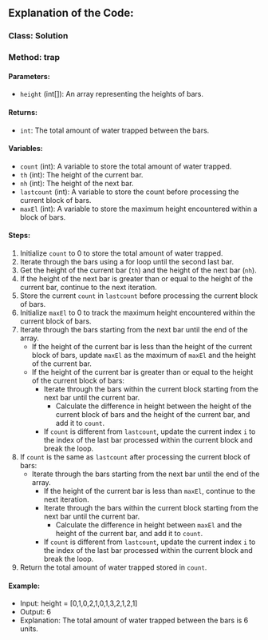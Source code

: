 ## Explanation of the Code:

### Class: Solution

### Method: trap

#### Parameters:
- `height` (int[]): An array representing the heights of bars.

#### Returns:
- `int`: The total amount of water trapped between the bars.

#### Variables:
- `count` (int): A variable to store the total amount of water trapped.
- `th` (int): The height of the current bar.
- `nh` (int): The height of the next bar.
- `lastcount` (int): A variable to store the count before processing the current block of bars.
- `maxEl` (int): A variable to store the maximum height encountered within a block of bars.

#### Steps:
1. Initialize `count` to 0 to store the total amount of water trapped.
2. Iterate through the bars using a for loop until the second last bar.
3. Get the height of the current bar (`th`) and the height of the next bar (`nh`).
4. If the height of the next bar is greater than or equal to the height of the current bar, continue to the next iteration.
5. Store the current `count` in `lastcount` before processing the current block of bars.
6. Initialize `maxEl` to 0 to track the maximum height encountered within the current block of bars.
7. Iterate through the bars starting from the next bar until the end of the array.
   - If the height of the current bar is less than the height of the current block of bars, update `maxEl` as the maximum of `maxEl` and the height of the current bar.
   - If the height of the current bar is greater than or equal to the height of the current block of bars:
     - Iterate through the bars within the current block starting from the next bar until the current bar.
       - Calculate the difference in height between the height of the current block of bars and the height of the current bar, and add it to `count`.
     - If `count` is different from `lastcount`, update the current index `i` to the index of the last bar processed within the current block and break the loop.
8. If `count` is the same as `lastcount` after processing the current block of bars:
   - Iterate through the bars starting from the next bar until the end of the array.
     - If the height of the current bar is less than `maxEl`, continue to the next iteration.
     - Iterate through the bars within the current block starting from the next bar until the current bar.
       - Calculate the difference in height between `maxEl` and the height of the current bar, and add it to `count`.
     - If `count` is different from `lastcount`, update the current index `i` to the index of the last bar processed within the current block and break the loop.
9. Return the total amount of water trapped stored in `count`.

#### Example:
- Input: height = [0,1,0,2,1,0,1,3,2,1,2,1]
- Output: 6
- Explanation: The total amount of water trapped between the bars is 6 units.
